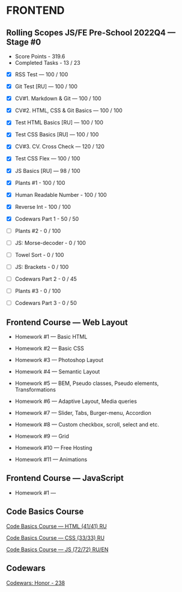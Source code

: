 # FRONTEND

## Rolling Scopes JS/FE Pre-School 2022Q4 — Stage #0
* Score Points - 319.6
* Completed Tasks - 13 / 23
- [x] RSS Test — 100 / 100
- [x] Git Test [RU] — 100 / 100
- [x] CV#1. Markdown & Git — 100 / 100
- [x] CV#2. HTML, CSS & Git Basics — 100 / 100
- [x] Test HTML Basics [RU] — 100 / 100
- [x] Test CSS Basics [RU] — 100 / 100
- [x] CV#3. CV. Cross Check — 120 / 120
- [x] Test CSS Flex — 100 / 100
- [x] JS Basics [RU] — 98 / 100
- [x] Plants #1 - 100 / 100
- [x] Human Readable Number - 100 / 100
- [x] Reverse Int - 100 / 100
- [x] Codewars Part 1 - 50 / 50
- [ ] Plants #2 - 0 / 100
- [ ] JS: Morse-decoder - 0 / 100
- [ ] Towel Sort - 0 / 100
- [ ] JS: Brackets - 0 / 100
- [ ] Codewars Part 2 - 0 / 45
- [ ] Plants #3 - 0 / 100
- [ ] Codewars Part 3 - 0 / 50


## Frontend Course — Web Layout

- Homework #1 — Basic HTML

- Homework #2 — Basic CSS

- Homework #3 — Photoshop Layout

- Homework #4 — Semantic Layout

- Homework #5 — BEM, Pseudo classes, Pseudo elements,
Transformations

- Homework #6 — Adaptive Layout, Media queries

- Homework #7 — Slider, Tabs, Burger-menu, Accordion

- Homework #8 — Custom checkbox, scroll, select and etc.

- Homework #9 — Grid

- Homework #10 — Free Hosting

- Homework #11 — Animations


## Frontend Course — JavaScript

- Homework #1 — 


## Code Basics Course

[Code Basics Course — HTML (41/41) RU](https://code-basics.com/ru/languages/html)

[Code Basics Course — CSS (33/33) RU](https://code-basics.com/ru/languages/css)

[Code Basics Course — JS (72/72) RU/EN](https://code-basics.com/languages/javascript)

## Codewars

[Codewars: Honor - 238](https://www.codewars.com/users/rsschool_7b238261a8cc7bc1)
